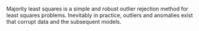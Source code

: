 Majority least squares is a simple and robust outlier rejection method for least squares problems. Inevitably in practice, outliers and anomalies exist that corrupt data and the subsequent models. 